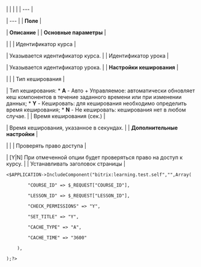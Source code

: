 |  |  |  |
| --- |

| --- |
| **Поле** |

| **Описание** |
| **Основные параметры** |

| |
| Идентификатор курса |

| Указывается идентификатор курса. |
| Идентификатор урока |

| Указывается идентификатор урока. |
| **Настройки кеширования** |

| |
| Тип кеширования |

| Тип кеширования:  * **A** - Авто + Управляемое: автоматически обновляет кеш компонентов в течение заданного времени или при изменении данных; * **Y** - Кешировать: для кеширования необходимо определить время кеширования; * **N** - Не кешировать: кеширования нет в любом случае. |
| Время кеширования (сек.) |

| Время кеширования, указанное в секундах. |
| **Дополнительные настройки** |

| |
| Проверять право доступа |

| [Y|N] При отмеченной опции будет проверяться право на доступ к курсу. |
| Устанавливать заголовок страницы |

```
<$APPLICATION->IncludeComponent("bitrix:learning.test.self","",Array(

		"COURSE_ID" => $_REQUEST["COURSE_ID"], 

		"LESSON_ID" => $_REQUEST["LESSON_ID"], 

		"CHECK_PERMISSIONS" => "Y", 

		"SET_TITLE" => "Y", 

		"CACHE_TYPE" => "A", 

		"CACHE_TIME" => "3600" 

	),

);?>


```